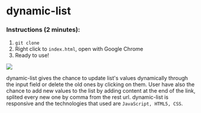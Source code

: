 # dynamic-list

### Instructions (2 minutes):

1. `git clone`
2. Right click to `index.html`, open with Google Chrome
3. Ready to use!

![](GIF.gif)

dynamic-list gives the chance to update list's values dynamically through the input field or delete the old ones by clicking on them.
User have also the chance to add new values to the list by adding content at the end of the link, splited every new one by comma from the rest url.
dynamic-list is responsive and the technologies that used are `JavaScript, HTML5, CSS`.
